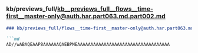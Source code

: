 ### kb/previews_full/kb__previews_full__flows__time-first__master-only@auth.har.part063.md.part002.md

```md
### kb/previews_full/flows__time-first__master-only@auth.har.part063.md (part 002)

```md
AD//wABAQEAAP8AAAAAAQAEBPMEAAAAAAAAAAAAAAAAAAAAAAAAAAAAAAAAAAA
```

```

```
